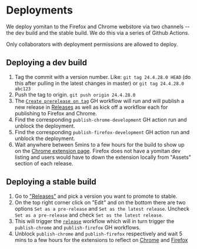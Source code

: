 # Deployments

We deploy yomitan to the Firefox and Chrome webstore via two channels -- the dev build and the stable build. We do this via a series of Github Actions.

Only collaborators with deployment permissions are allowed to deploy.

## Deploying a dev build

1. Tag the commit with a version number. Like: `git tag 24.4.28.0 HEAD` (do this after pulling in the latest changes in master) or `git tag 24.4.28.0 abc123`
2. Push the tag to origin. `git push origin 24.4.28.0`
3. The [`Create prerelease on tag`](https://github.com/themoeway/yomitan/actions/workflows/create-prerelease-on-tag.yml) GH workflow will run and will publish a new release in [Releases](https://github.com/themoeway/yomitan/releases) as well as kick off a workflow each for publishing to Firefox and Chrome.
4. Find the corresponding `publish-chrome-development` GH action run and unblock the deployment.
5. Find the corresponding `publish-firefox-development` GH action run and unblock the deployment.
6. Wait anywhere between 5mins to a few hours for the build to show up on the [Chrome extension page](https://chromewebstore.google.com/detail/yomitan-development-build/glnaenfapkkecknnmginabpmgkenenml). Firefox does not have a yomitan dev listing and users would have to down the extension locally from "Assets" section of each release.

## Deploying a stable build

1. Go to ["Releases"](https://github.com/themoeway/yomitan/releases) and pick a version you want to promote to stable.
2. On the top right corner click on "Edit" and on the bottom there are two options `Set as a pre-release` and `Set as the latest release`. Uncheck `Set as a pre-release` and check `Set as the latest release`.
3. This will trigger the [`release`](https://github.com/themoeway/yomitan/actions/workflows/release.yml) workflow which will in turn trigger the `publish-chrome` and `publish-firefox` GH workflows.
4. Unblock `publish-chrome` and `publish-firefox` respectively and wait 5 mins to a few hours for the extensions to reflect on [Chrome](https://chromewebstore.google.com/detail/yomitan/likgccmbimhjbgkjambclfkhldnlhbnn) and [Firefox](https://addons.mozilla.org/en-US/firefox/addon/yomitan/)

